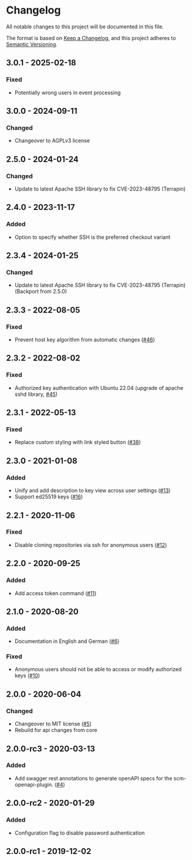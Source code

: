 # Changelog
All notable changes to this project will be documented in this file.

The format is based on [Keep a Changelog](https://keepachangelog.com/en/1.0.0/),
and this project adheres to [Semantic Versioning](https://semver.org/spec/v2.0.0.html).

## 3.0.1 - 2025-02-18
### Fixed
- Potentially wrong users in event processing

## 3.0.0 - 2024-09-11
### Changed
- Changeover to AGPLv3 license

## 2.5.0 - 2024-01-24
### Changed
- Update to latest Apache SSH library to fix CVE-2023-48795 (Terrapin)

## 2.4.0 - 2023-11-17
### Added
- Option to specify whether SSH is the preferred checkout variant

## 2.3.4 - 2024-01-25
### Changed
- Update to latest Apache SSH library to fix CVE-2023-48795 (Terrapin) (Backport from 2.5.0)

## 2.3.3 - 2022-08-05
### Fixed
- Prevent host key algorithm from automatic changes ([#46](https://github.com/scm-manager/scm-ssh-plugin/pull/46))

## 2.3.2 - 2022-08-02
### Fixed
- Authorized key authentication with Ubuntu 22.04 (upgrade of apache sshd library, [#45](https://github.com/scm-manager/scm-ssh-plugin/pull/45))

## 2.3.1 - 2022-05-13
### Fixed
- Replace custom styling with link styled button ([#38](https://github.com/scm-manager/scm-ssh-plugin/pull/38))

## 2.3.0 - 2021-01-08
### Added
- Unify and add description to key view across user settings ([#13](https://github.com/scm-manager/scm-ssh-plugin/pull/13))
- Support ed25519 keys ([#16](https://github.com/scm-manager/scm-ssh-plugin/pull/16))

## 2.2.1 - 2020-11-06
### Fixed
- Disable cloning repositories via ssh for anonymous users ([#12](https://github.com/scm-manager/scm-ssh-plugin/pull/12))

## 2.2.0 - 2020-09-25
### Added
- Add access token command ([#11](https://github.com/scm-manager/scm-ssh-plugin/pull/11))

## 2.1.0 - 2020-08-20
### Added
- Documentation in English and German ([#6](https://github.com/scm-manager/scm-ssh-plugin/pull/6))

### Fixed
- Anonymous users should not be able to access or modify authorized keys ([#10](https://github.com/scm-manager/scm-ssh-plugin/pull/10))

## 2.0.0 - 2020-06-04
### Changed
- Changeover to MIT license ([#5](https://github.com/scm-manager/scm-ssh-plugin/pull/5))
- Rebuild for api changes from core

## 2.0.0-rc3 - 2020-03-13
### Added
- Add swagger rest annotations to generate openAPI specs for the scm-openapi-plugin. ([#4](https://github.com/scm-manager/scm-ssh-plugin/pull/4))

## 2.0.0-rc2 - 2020-01-29
### Added
- Configuration flag to disable password authentication

## 2.0.0-rc1 - 2019-12-02

